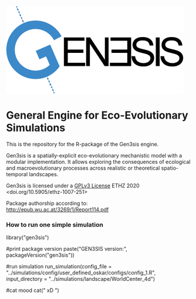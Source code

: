 ![logo](logo.png)

# 

# General Engine for Eco-Evolutionary Simulations

This is the repository for the R-package of the Gen3sis engine.

Gen3sis is a spatially-explicit eco-evolutionary mechanistic model with a modular implementation. It allows exploring the consequences of ecological and macroevolutionary processes across realistic or theoretical spatio-temporal landscapes.

Gen3sis is licensed under a [GPLv3 License](https://tldrlegal.comlicensegnu-general-public-license-v3-(gpl-3)) ETHZ 2020 <doi.org/10.5905/ethz-1007-251>

Package authorship according to: http://epub.wu.ac.at/3269/1/Report114.pdf

### How to run one simple simulation

library("gen3sis")

#print package version
paste("GEN3SIS version:", packageVersion("gen3sis"))

#run simulation
run_simulation(config_file = "../simulations/config/user_defined_oskar/configs/config_1.R", input_directory = "../simulations/landscape/WorldCenter_4d")


#cat mood
cat("  xD  ")

